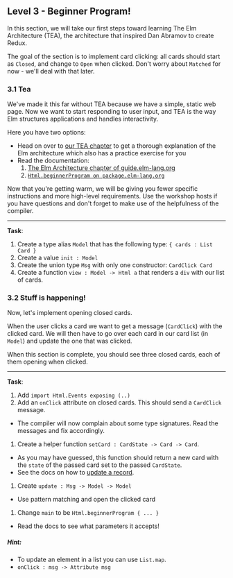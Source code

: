 ## Level 3 - Beginner Program!

In this section, we will take our first steps toward learning The Elm Architecture (TEA), the architecture that inspired Dan Abramov to create Redux.

The goal of the section is to implement card clicking: all cards should start as `Closed`, and change to `Open` when clicked.
Don't worry about `Matched` for now - we'll deal with that later.

### 3.1 Tea

We've made it this far without TEA because we have a simple, static web page.
Now we want to start responding to user input, and TEA is the way Elm structures applications and handles interactivity.

Here you have two options:
* Head on over to [our TEA chapter](TEA.md) to get a thorough explanation of the Elm architecture which also has a practice exercise for you
* Read the documentation:
    1. [The Elm Architecture chapter of guide.elm-lang.org](https://guide.elm-lang.org/architecture/)
    1. [`Html.beginnerProgram on package.elm-lang.org`](http://package.elm-lang.org/packages/elm-lang/html/1.1.0/Html-App#beginnerProgram)

Now that you're getting warm, we will be giving you fewer specific instructions and more high-level requirements. Use the workshop hosts if you have questions and don't forget to make use of the helpfulness of the compiler.

---
**Task**:

1. Create a type alias `Model` that has the following type: `{ cards : List Card }`
1. Create a value `init : Model`
1. Create the union type `Msg` with only one constructor: `CardClick Card`
1. Create a function `view : Model -> Html a` that renders a `div` with our list of cards.

### 3.2 Stuff is happening!

Now, let's implement opening closed cards.

When the user clicks a card we want to get a message (`CardClick`) with the clicked card.
We will then have to go over each card in our card list (in `Model`) and update the one that was clicked.

When this section is complete, you should see three closed cards, each of them opening when clicked.

---
**Task**:
1. Add `import Html.Events exposing (..)`
2. Add an `onClick` attribute on closed cards. This should send a `CardClick` message.
  * The compiler will now complain about some type signatures. Read the messages and fix accordingly.
1. Create a helper function `setCard : CardState -> Card -> Card`.
  * As you may have guessed, this function should return a new card with the `state` of the passed card set to the passed `CardState`.
  * See the docs on how to [update a record](http://elm-lang.org/docs/records#updating-records).
1. Create `update : Msg -> Model -> Model`
  * Use pattern matching and open the clicked card
1. Change `main` to be `Html.beginnerProgram { ... }`
  * Read the docs to see what parameters it accepts!

##### Hint:
* To update an element in a list you can use `List.map`.
* `onClick : msg -> Attribute msg`
